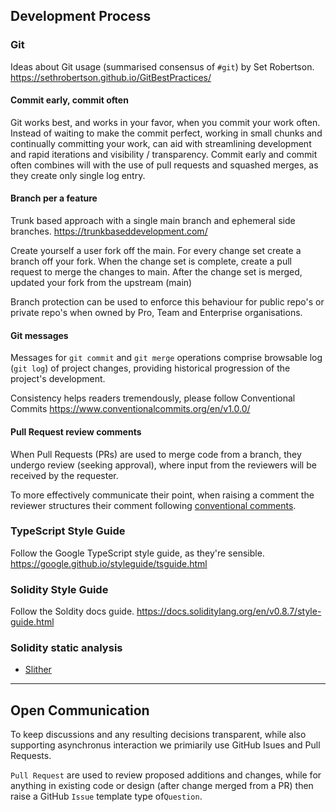 ## Development Process

### Git

Ideas about Git usage (summarised consensus of `#git`) by Set Robertson.
https://sethrobertson.github.io/GitBestPractices/

#### Commit early, commit often

Git works best, and works in your favor, when you commit your work often.
Instead of waiting to make the commit perfect, working in small chunks and continually committing your work, can aid with streamlining development and rapid iterations and visibility / transparency.
Commit early and commit often combines will with the use of pull requests and squashed merges, as they create only single log entry.

#### Branch per a feature

Trunk based approach with a single main branch and ephemeral side branches.
https://trunkbaseddevelopment.com/

Create yourself a user fork off the main.
For every change set create a branch off your fork.
When the change set is complete, create a pull request to merge the changes to main.
After the change set is merged, updated your fork from the upstream (main)

Branch protection can be used to enforce this behaviour for public repo's or private repo's when owned by Pro, Team and Enterprise organisations.

#### Git messages

Messages for `git commit` and `git merge` operations comprise browsable log (`git log`) of project changes, providing historical progression of the project's development.

Consistency helps readers tremendously, please follow Conventional Commits
https://www.conventionalcommits.org/en/v1.0.0/

#### Pull Request review comments

When Pull Requests (PRs) are used to merge code from a branch, they undergo review (seeking approval), where input from the reviewers will be received by the requester.

To more effectively communicate their point, when raising a comment the reviewer structures their comment following [conventional comments](https://conventionalcomments.org/).

### TypeScript Style Guide

Follow the Google TypeScript style guide, as they're sensible.
https://google.github.io/styleguide/tsguide.html

### Solidity Style Guide

Follow the Soldity docs guide.
https://docs.soliditylang.org/en/v0.8.7/style-guide.html

### Solidity static analysis

- [Slither](slither.md)

---

## Open Communication

To keep discussions and any resulting decisions transparent, while also supporting asynchronus interaction we primiarily use GitHub Isues and Pull Requests.

`Pull Request` are used to review proposed additions and changes, while for anything in existing code or design (after change merged from a PR) then raise a GitHub `Issue` template type of`Question`.
